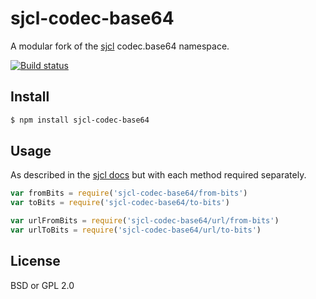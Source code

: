 # sjcl-codec-base64

A modular fork of the [sjcl](https://github.com/bitwiseshiftleft/sjcl) codec.base64 namespace.

[![Build status](https://travis-ci.org/michaelrhodes/sjcl-codec-base64.svg?branch=master)](https://travis-ci.org/michaelrhodes/sjcl-codec-base64)

## Install

```sh
$ npm install sjcl-codec-base64
```

## Usage

As described in the [sjcl docs](http://bitwiseshiftleft.github.io/sjcl/doc/symbols/sjcl.codec.base64.html) but with each method required separately.

```js
var fromBits = require('sjcl-codec-base64/from-bits')
var toBits = require('sjcl-codec-base64/to-bits')

var urlFromBits = require('sjcl-codec-base64/url/from-bits')
var urlToBits = require('sjcl-codec-base64/url/to-bits')
```

## License

BSD or GPL 2.0
